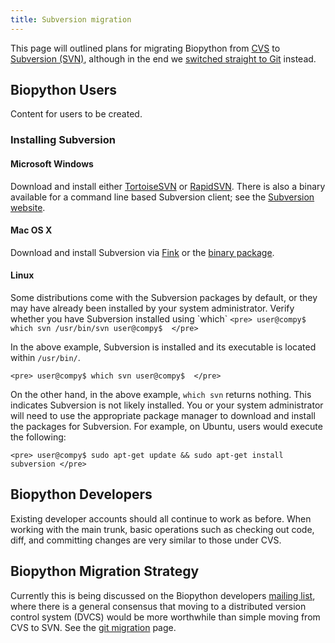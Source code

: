 ```yaml
---
title: Subversion migration
---
```


This page will outlined plans for migrating Biopython from
[CVS](CVS "wikilink") to [Subversion (SVN)](SVN "wikilink"), although in
the end we [switched straight to Git](GitMigration "wikilink") instead.

Biopython Users
---------------

Content for users to be created.

### Installing Subversion

#### Microsoft Windows

Download and install either
[TortoiseSVN](http://tortoisesvn.tigris.org/) or
[RapidSVN](http://www.rapidsvn.org/). There is also a binary available
for a command line based Subversion client; see the [Subversion
website](http://subversion.tigris.org/project_packages.html#binary-packages).

#### Mac OS X

Download and install Subversion via [Fink](http://fink.sourceforge.net/)
or the [binary
package](http://subversion.tigris.org/project_packages.html#binary-packages).

#### Linux

Some distributions come with the Subversion packages by default, or they
may have already been installed by your system administrator. Verify
whether you have Subversion installed using \`which\` `<pre>
user@compy$ which svn
/usr/bin/svn
user@compy$ 
</pre>`

In the above example, Subversion is installed and its executable is
located within `/usr/bin/`.

`<pre>
user@compy$ which svn
user@compy$ 
</pre>`

On the other hand, in the above example, `which svn` returns nothing.
This indicates Subversion is not likely installed. You or your system
administrator will need to use the appropriate package manager to
download and install the packages for Subversion. For example, on
Ubuntu, users would execute the following:

`<pre>
user@compy$ sudo apt-get update && sudo apt-get install subversion
</pre>`

Biopython Developers
--------------------

Existing developer accounts should all continue to work as before. When
working with the main trunk, basic operations such as checking out code,
diff, and committing changes are very similar to those under CVS.

Biopython Migration Strategy
----------------------------

Currently this is being discussed on the Biopython developers [mailing
list](Mailing_lists "wikilink"), where there is a general consensus that
moving to a distributed version control system (DVCS) would be more
worthwhile than simple moving from CVS to SVN. See the [git
migration](GitMigration "wikilink") page.
